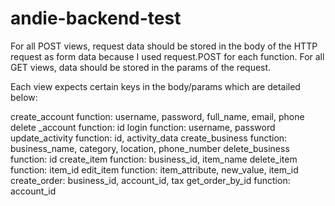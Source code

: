 # andie-backend-test
For all POST views, request data should be stored in the body of the HTTP request as form data because I used request.POST for each function.
For all GET views, data should be stored in the params of the request.

Each view expects certain keys in the body/params which are detailed below:

create_account function: username, password, full_name, email, phone
delete _account function: id
login function: username, password
update_activity function: id, activity_data
create_business function: business_name, category, location, phone_number
delete_business function: id
create_item function: business_id, item_name
delete_item function: item_id
edit_item function: item_attribute, new_value, item_id
create_order: business_id, account_id, tax
get_order_by_id function: account_id
